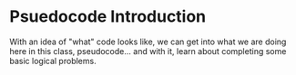 # Psuedocode Introduction

With an idea of "what" code looks like,
we can get into what we are doing here in this class,
pseudocode... and with it, learn about
completing some basic logical problems.


